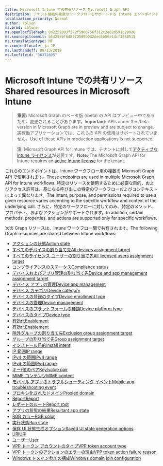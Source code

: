 ```yaml
---
title: Microsoft Intune での共有リソース-Microsoft Graph API
description: テナント組織の複数のワークフローをサポートする Intune エンドポイント (REST) の Microsoft Graph API の一覧を示します。
localization_priority: Normal
author: rolyon
ms.prod: intune
ms.openlocfilehash: 0d2252093f222f5908756f312c2e82d591c29920
ms.sourcegitcommit: b5425ebf648572569b032ded5b56e1dcf3830515
ms.translationtype: MT
ms.contentlocale: ja-JP
ms.lasthandoff: 08/13/2019
ms.locfileid: "36372805"
---
```

# <a name="shared-resources-in-microsoft-intune"></a><span data-ttu-id="3ef41-103">Microsoft Intune での共有リソース</span><span class="sxs-lookup"><span data-stu-id="3ef41-103">Shared resources in Microsoft Intune</span></span>

> <span data-ttu-id="3ef41-104">**重要:** Microsoft Graph のベータ版 (/beta) の API はプレビュー中であるため、変更されることがあります。</span><span class="sxs-lookup"><span data-stu-id="3ef41-104">**Important:** APIs under the /beta version in Microsoft Graph are in preview and are subject to change.</span></span> <span data-ttu-id="3ef41-105">実稼働アプリケーションでは、これらの API の使用はサポートされていません。</span><span class="sxs-lookup"><span data-stu-id="3ef41-105">Use of these APIs in production applications is not supported.</span></span>

> <span data-ttu-id="3ef41-106">**注:** Microsoft Graph API for Intune では、テナントに対して[アクティブな intune ライセンス](https://go.microsoft.com/fwlink/?linkid=839381)が必要です。</span><span class="sxs-lookup"><span data-stu-id="3ef41-106">**Note:** The Microsoft Graph API for Intune requires an [active Intune license](https://go.microsoft.com/fwlink/?linkid=839381) for the tenant.</span></span>

<span data-ttu-id="3ef41-107">これらのエンドポイントは、Intune ワークフロー用の複数の Microsoft Graph API で使用されます。</span><span class="sxs-lookup"><span data-stu-id="3ef41-107">These endpoints are used in multiple Microsoft Graph API for Intune workflows.</span></span>  <span data-ttu-id="3ef41-108">特定のリソースを使用するために必要な目的、およびアクセス許可は、基になる呼び出しの特定のワークフローおよびコンテキストによって異なります。</span><span class="sxs-lookup"><span data-stu-id="3ef41-108">The intent, purpose, and permissions required to use a given resource varies according to the specific workflow and context of the underlying call.</span></span>  <span data-ttu-id="3ef41-109">さらに、特定のワークフローに対してのみ、特定のメソッド、プロパティ、およびアクションがサポートされます。</span><span class="sxs-lookup"><span data-stu-id="3ef41-109">In addition, certain methods, properties, and actions are supported only for specific workflows.</span></span>

<span data-ttu-id="3ef41-110">次の Graph リソースは、Intune ワークフロー間で共有されます。</span><span class="sxs-lookup"><span data-stu-id="3ef41-110">The following Graph resources are shared between Intune workflows:</span></span>

- [<span data-ttu-id="3ef41-111">アクションの状態</span><span class="sxs-lookup"><span data-stu-id="3ef41-111">Action state</span></span>](intune-shared-actionstate.md)
- [<span data-ttu-id="3ef41-112">すべてのデバイスの割り当て先</span><span class="sxs-lookup"><span data-stu-id="3ef41-112">All devices assignment target</span></span>](intune-shared-alldevicesassignmenttarget.md)
- [<span data-ttu-id="3ef41-113">すべてのライセンス ユーザーの割り当て先</span><span class="sxs-lookup"><span data-stu-id="3ef41-113">All licensed users assignment target</span></span>](intune-shared-alllicensedusersassignmenttarget.md)
- [<span data-ttu-id="3ef41-114">コンプライアンスのステータス</span><span class="sxs-lookup"><span data-stu-id="3ef41-114">Compliance status</span></span>](intune-shared-compliancestatus.md)
- [<span data-ttu-id="3ef41-115">デバイスおよびアプリ管理の割り当て先</span><span class="sxs-lookup"><span data-stu-id="3ef41-115">Device and app management assignment target</span></span>](intune-shared-deviceandappmanagementassignmenttarget.md)
- [<span data-ttu-id="3ef41-116">デバイス アプリの管理</span><span class="sxs-lookup"><span data-stu-id="3ef41-116">Device app management</span></span>](intune-shared-deviceappmanagement.md)
- [<span data-ttu-id="3ef41-117">デバイス カテゴリ</span><span class="sxs-lookup"><span data-stu-id="3ef41-117">Device category</span></span>](intune-shared-devicecategory.md)
- [<span data-ttu-id="3ef41-118">デバイスの登録のタイプ</span><span class="sxs-lookup"><span data-stu-id="3ef41-118">Device enrollment type</span></span>](intune-shared-deviceenrollmenttype.md)
- [<span data-ttu-id="3ef41-119">デバイスの管理</span><span class="sxs-lookup"><span data-stu-id="3ef41-119">Device management</span></span>](intune-shared-devicemanagement.md)
- [<span data-ttu-id="3ef41-120">デバイスのプラットフォームの種類</span><span class="sxs-lookup"><span data-stu-id="3ef41-120">Device platform type</span></span>](intune-shared-deviceplatformtype.md)
- [<span data-ttu-id="3ef41-121">デバイスのタイプ</span><span class="sxs-lookup"><span data-stu-id="3ef41-121">Device type</span></span>](intune-shared-devicetype.md)
- [<span data-ttu-id="3ef41-122">有効化</span><span class="sxs-lookup"><span data-stu-id="3ef41-122">Enablement</span></span>](intune-shared-enablement.md)
- [<span data-ttu-id="3ef41-123">有効化</span><span class="sxs-lookup"><span data-stu-id="3ef41-123">Enablement</span></span>](intune-shared-enablement.md)
- [<span data-ttu-id="3ef41-124">除外グループの割り当て先</span><span class="sxs-lookup"><span data-stu-id="3ef41-124">Exclusion group assignment target</span></span>](intune-shared-exclusiongroupassignmenttarget.md)
- [<span data-ttu-id="3ef41-125">グループの割り当て先</span><span class="sxs-lookup"><span data-stu-id="3ef41-125">Group assignment target</span></span>](intune-shared-groupassignmenttarget.md)
- [<span data-ttu-id="3ef41-126">インストール目的</span><span class="sxs-lookup"><span data-stu-id="3ef41-126">Install intent</span></span>](intune-shared-installintent.md)
- [<span data-ttu-id="3ef41-127">IP 範囲</span><span class="sxs-lookup"><span data-stu-id="3ef41-127">IP range</span></span>](intune-shared-iprange.md)
- [<span data-ttu-id="3ef41-128">IPv4 の範囲</span><span class="sxs-lookup"><span data-stu-id="3ef41-128">IPv4 range</span></span>](intune-shared-ipv4range.md)
- [<span data-ttu-id="3ef41-129">IPv6 の範囲</span><span class="sxs-lookup"><span data-stu-id="3ef41-129">IPv6 range</span></span>](intune-shared-ipv6range.md)
- [<span data-ttu-id="3ef41-130">キー/値のペア</span><span class="sxs-lookup"><span data-stu-id="3ef41-130">Key/value pair</span></span>](intune-shared-keyvaluepair.md)
- [<span data-ttu-id="3ef41-131">MIME コンテンツ</span><span class="sxs-lookup"><span data-stu-id="3ef41-131">MIME content</span></span>](intune-shared-mimecontent.md)
- [<span data-ttu-id="3ef41-132">モバイル アプリのトラブルシューティング イベント</span><span class="sxs-lookup"><span data-stu-id="3ef41-132">Mobile app troubleshooting event</span></span>](intune-shared-mobileapptroubleshootingevent.md)
- [<span data-ttu-id="3ef41-133">プロキシ化されたドメイン</span><span class="sxs-lookup"><span data-stu-id="3ef41-133">Proxied domain</span></span>](intune-shared-proxieddomain.md)
- [<span data-ttu-id="3ef41-134">Report</span><span class="sxs-lookup"><span data-stu-id="3ef41-134">Report</span></span>](intune-shared-report.md)
- [<span data-ttu-id="3ef41-135">レポートのルート</span><span class="sxs-lookup"><span data-stu-id="3ef41-135">Report root</span></span>](intune-shared-reportroot.md)
- [<span data-ttu-id="3ef41-136">アプリの状態の結果</span><span class="sxs-lookup"><span data-stu-id="3ef41-136">Resultant app state</span></span>](intune-shared-resultantappstate.md)
- [<span data-ttu-id="3ef41-137">RGB カラー</span><span class="sxs-lookup"><span data-stu-id="3ef41-137">RGB color</span></span>](intune-shared-rgbcolor.md)
- [<span data-ttu-id="3ef41-138">実行状態</span><span class="sxs-lookup"><span data-stu-id="3ef41-138">Run state</span></span>](intune-shared-runstate.md)
- [<span data-ttu-id="3ef41-139">保存 UI 状態生成オプション</span><span class="sxs-lookup"><span data-stu-id="3ef41-139">Saved UI state generation options</span></span>](intune-shared-saveduistategenerationoptions.md)
- [<span data-ttu-id="3ef41-140">URI</span><span class="sxs-lookup"><span data-stu-id="3ef41-140">URI</span></span>](intune-shared-uri.md)
- [<span data-ttu-id="3ef41-141">ユーザー</span><span class="sxs-lookup"><span data-stu-id="3ef41-141">User</span></span>](intune-shared-user.md)
- [<span data-ttu-id="3ef41-142">VPP トークン アカウントのタイプ</span><span class="sxs-lookup"><span data-stu-id="3ef41-142">VPP token account type</span></span>](intune-shared-vpptokenaccounttype.md)
- [<span data-ttu-id="3ef41-143">VPP トークンのアクションのエラーの理由</span><span class="sxs-lookup"><span data-stu-id="3ef41-143">VPP token action failure reason</span></span>](intune-shared-vpptokenactionfailurereason.md)
- [<span data-ttu-id="3ef41-144">Windows ドメイン参加の構成</span><span class="sxs-lookup"><span data-stu-id="3ef41-144">Windows domain join configuration</span></span>](intune-shared-windowsdomainjoinconfiguration.md)
